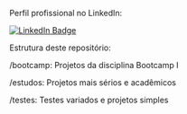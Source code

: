 Perfil profissional no LinkedIn:

<div id="badges">
  <a href="https://www.linkedin.com/in/gabriel-porto-20b092352/">
    <img src="https://img.shields.io/badge/LinkedIn-blue?style=for-the-badge&logo=linkedin&logoColor=white" alt="LinkedIn Badge"/>
  </a>
</div>


Estrutura deste repositório:

/bootcamp: Projetos da disciplina Bootcamp I

/estudos: Projetos mais sérios e acadêmicos

/testes: Testes variados e projetos simples
